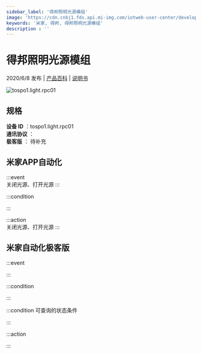 ```yaml
---
sidebar_label: '得邦照明光源模组'
image: 'https://cdn.cnbj1.fds.api.mi-img.com/iotweb-user-center/developer_1678870952281jf5qxHo9.png?GalaxyAccessKeyId=AKVGLQWBOVIRQ3XLEW&Expires=9223372036854775807&Signature=FCmRxY9rHZclhv/HUK6kc7mkL18='
keywords: '米家, 得邦, 得邦照明光源模组'
description : ''
---
```

# 得邦照明光源模组

2020/6/8 发布 | [产品百科](https://home.mi.com/webapp/content/baike/product/index.html?model=tospo1.light.rpc01/) | [说明书](https://home.mi.com/views/introduction.html?model=tospo1.light.rpc01&region=cn)

![tospo1.light.rpc01](https://cdn.cnbj1.fds.api.mi-img.com/iotweb-user-center/developer_1678870952281jf5qxHo9.png?GalaxyAccessKeyId=AKVGLQWBOVIRQ3XLEW&Expires=9223372036854775807&Signature=FCmRxY9rHZclhv/HUK6kc7mkL18=)

## 规格  
> 
**设备 ID** ：tospo1.light.rpc01  
**通讯协议** ：  
**极客版**  ： 待补充 


## 米家APP自动化  

:::event  
关闭光源、打开光源
:::

:::condition  

:::

:::action   
关闭光源、打开光源
:::

## 米家自动化极客版  

:::event  

:::

:::condition  

:::

:::condition 可查询的状态条件  

:::

:::action  

:::

        
